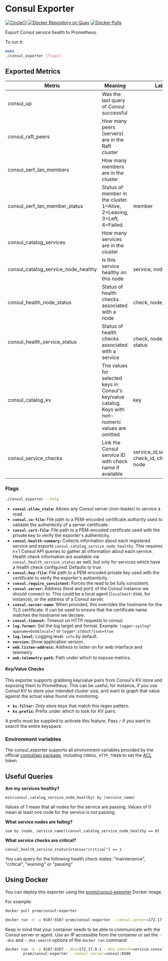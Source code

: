 # Consul Exporter

[![CircleCI](https://circleci.com/gh/prometheus/consul_exporter/tree/master.svg?style=shield)][circleci]
[![Docker Repository on Quay](https://quay.io/repository/prometheus/consul-exporter/status)][quay]
[![Docker Pulls](https://img.shields.io/docker/pulls/prom/consul-exporter.svg?maxAge=604800)][hub]

Export Consul service health to Prometheus.

To run it:

```bash
make
./consul_exporter [flags]
```

## Exported Metrics

| Metric                              | Meaning                                                                                              | Labels                                        |
| ----------------------------------- | ---------------------------------------------------------------------------------------------------- | --------------------------------------------- |
| consul_up                           | Was the last query of Consul successful                                                              |                                               |
| consul_raft_peers                   | How many peers (servers) are in the Raft cluster                                                     |                                               |
| consul_serf_lan_members             | How many members are in the cluster                                                                  |                                               |
| consul_serf_lan_member_status       | Status of member in the cluster. 1=Alive, 2=Leaving, 3=Left, 4=Failed.                               | member                                        |
| consul_catalog_services             | How many services are in the cluster                                                                 |                                               |
| consul_catalog_service_node_healthy | Is this service healthy on this node                                                                 | service, node                                 |
| consul_health_node_status           | Status of health checks associated with a node                                                       | check, node, status                           |
| consul_health_service_status        | Status of health checks associated with a service                                                    | check, node, service, status                  |
| consul_catalog_kv                   | The values for selected keys in Consul's key/value catalog. Keys with non-numeric values are omitted | key                                           |
| consul_service_checks               | Link the Consul service ID with check name if available                                              | service_id,service_name, check_id, check_name, node |

### Flags

```bash
./consul_exporter --help
```

* __`consul.allow_stale`:__ Allows any Consul server (non-leader) to service
    a read.
* __`consul.ca-file`:__ File path to a PEM-encoded certificate authority used to
    validate the authenticity of a server certificate.
* __`consul.cert-file`:__ File path to a PEM-encoded certificate used with the
    private key to verify the exporter's authenticity.
* __`consul.health-summary`:__ Collects information about each registered
    service and exports `consul_catalog_service_node_healthy`. This requires n+1
    Consul API queries to gather all information about each service. Health check
    information are available via `consul_health_service_status` as well, but
    only for services which have a health check configured. Defaults to true.
* __`consul.key-file`:__ File path to a PEM-encoded private key used with the
    certificate to verify the exporter's authenticity.
* __`consul.require_consistent`:__ Forces the read to be fully consistent.
* __`consul.server`:__ Address (host and port) of the Consul instance we should
    connect to. This could be a local agent (`localhost:8500`, for instance), or
    the address of a Consul server.
* __`consul.server-name`:__ When provided, this overrides the hostname for the
    TLS certificate. It can be used to ensure that the certificate name matches
    the hostname we declare.
* __`consul.timeout`:__ Timeout on HTTP requests to consul.
* __`log.format`:__ Set the log target and format. Example: `logger:syslog?appname=bob&local=7`
    or `logger:stdout?json=true`
* __`log.level`:__ Logging level. `info` by default.
* __`version`:__ Show application version.
* __`web.listen-address`:__ Address to listen on for web interface and telemetry.
* __`web.telemetry-path`:__ Path under which to expose metrics.

#### Key/Value Checks

This exporter supports grabbing key/value pairs from Consul's KV store and
exposing them to Prometheus. This can be useful, for instance, if you use
Consul KV to store your intended cluster size, and want to graph that value
against the actual value found via monitoring.

* __`kv.filter`:__ Only store keys that match this regex pattern.
* __`kv.prefix`:__ Prefix under which to look for KV pairs.

A prefix must be supplied to activate this feature. Pass `/` if you want to
search the entire keyspace.

### Environment variables

The consul\_exporter supports all environment variables provided by the official
[consul/api package](https://github.com/hashicorp/consul/blob/b2478036d88a7e8eb9d6a0daf1a1c9ad0c8885ca/api/api.go#L24-L74),
including `CONSUL_HTTP_TOKEN` to set the [ACL](https://www.consul.io/docs/internals/acl.html) token.

## Useful Queries

__Are my services healthy?__

    min(consul_catalog_service_node_healthy) by (service_name)

Values of 1 mean that all nodes for the service are passing. Values of 0 mean at least one node for the service is not passing.

__What service nodes are failing?__

    sum by (node, service_name)(consul_catalog_service_node_healthy == 0)

__What service checks are critical?__

    consul_health_service_status{status="critical"} == 1

You can query for the following health check states: "maintenance", "critical", "warning" or "passing"

## Using Docker

You can deploy this exporter using the [prom/consul-exporter](https://registry.hub.docker.com/r/prom/consul-exporter) Docker image.

For example:

```bash
docker pull prom/consul-exporter

docker run -d -p 9107:9107 prom/consul-exporter --consul.server=172.17.0.1:8500
```

Keep in mind that your container needs to be able to communicate with the Consul server or agent. Use an IP accessible from the container or set the `--dns` and `--dns-search` options of the `docker run` command:

```bash
docker run -d -p 9107:9107 --dns=172.17.0.1 --dns-search=service.consul \
        prom/consul-exporter --consul.server=consul:8500
```

[circleci]: https://circleci.com/gh/prometheus/consul_exporter
[hub]: https://hub.docker.com/r/prom/consul-exporter/
[quay]: https://quay.io/repository/prometheus/consul-exporter
